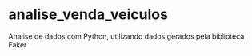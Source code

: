 # analise_venda_veiculos
Analise de dados com Python, utilizando dados gerados pela biblioteca Faker
